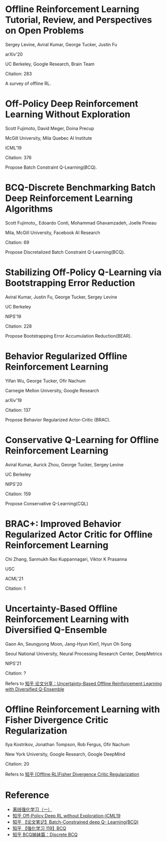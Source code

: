 # Offline Reinforcement Learning Tutorial, Review, and Perspectives on Open Problems

Sergey Levine, Aviral Kumar, George Tucker, Justin Fu

arXiv'20

UC Berkeley, Google Research, Brain Team

Citation: 283

A survey of offline RL.

# Off-Policy Deep Reinforcement Learning Without Exploration

Scott Fujimoto, David Meger, Doina Precup

McGill University, Mila Quebec AI Institute

ICML'19

Citation: 376

Propose Batch Constraint Q-Learning(BCQ).

# BCQ-Discrete Benchmarking Batch Deep Reinforcement Learning Algorithms

Scott Fujimoto,, Edoardo Conti, Mohammad Ghavamzadeh, Joelle Pineau

Mila, McGill University, Facebook AI Research

Citation: 69

Propose Discretalized Batch Constraint Q-Learning(BCQ).

# Stabilizing Off-Policy Q-Learning via Bootstrapping Error Reduction

Aviral Kumar, Justin Fu, George Tucker, Sergey Levine

UC Berkeley

NIPS'19

Citation: 228

Propose Bootstrapping Error Accumulation Reduction(BEAR).

# Behavior Regularized Offline Reinforcement Learning

Yifan Wu, George Tucker, Ofir Nachum

Carnegie Mellon University, Google Research

arXiv'19

Citation: 137

Propose Behavior Regularized Actor-Critic (BRAC).

# Conservative Q-Learning for Offline Reinforcement Learning

Aviral Kumar, Aurick Zhou, George Tucker, Sergey Levine

UC Berkeley

NIPS'20

Citation: 159

Propose Conservative Q-Learning(CQL)

# BRAC+: Improved Behavior Regularized Actor Critic for Offline Reinforcement Learning

Chi Zhang, Sanmukh Rao Kuppannagari, Viktor K Prasanna

USC

ACML'21

Citation: 1

# Uncertainty-Based Offline Reinforcement Learning with Diversified Q-Ensemble

Gaon An, Seungyong Moon, Jang-Hyun Kim1, Hyun Oh Song

Seoul National University, Neural Processing Research Center, DeepMetrics

NIPS'21

Citation: ?

Refers to [知乎 论文分享：Uncertainty-Based Offline Reinforcement Learning with Diversified Q-Ensemble](https://zhuanlan.zhihu.com/p/426453859)

# Offline Reinforcement Learning with Fisher Divergence Critic Regularization

Ilya Kostrikov, Jonathan Tompson, Rob Fergus, Ofir Nachum

New York University, Google Research, Google DeepMind

Citation: 20

Refers to [知乎 [Offline RL]Fisher Divergence Critic Regularization](https://zhuanlan.zhihu.com/p/425655819)


# Reference

- [离线强化学习（一）](https://zhuanlan.zhihu.com/p/414497708)
- [知乎 Off-Policy Deep RL without Exploration-ICML19](https://zhuanlan.zhihu.com/p/75629749)
- [知乎 【论文笔记】Batch-Constrained deep Q- Learning(BCQ)](https://zhuanlan.zhihu.com/p/63332217)
- [知乎 【强化学习 119】BCQ](https://zhuanlan.zhihu.com/p/136844574)
- [知乎 BCQ姊妹篇：Discrete BCQ](https://zhuanlan.zhihu.com/p/272152582)